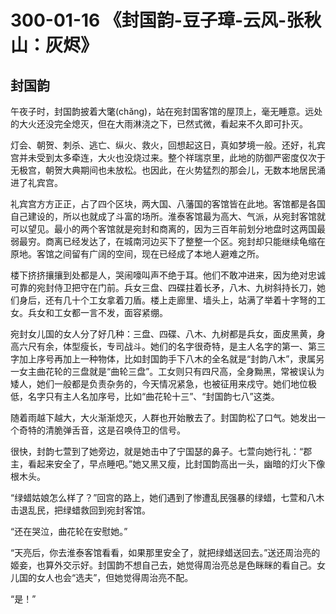 # 300-01-16 《封国韵-豆子璋-云风-张秋山：灰烬》

## 封国韵

午夜子时，封国韵披着大氅(chǎng)，站在宛封国客馆的屋顶上，毫无睡意。远处的大火还没完全熄灭，但在大雨淋浇之下，已然式微，看起来不久即可扑灭。

灯会、朝贺、刺杀、逃亡、纵火、救火，回想起这日，真如梦境一般。还好，礼宾宫并未受到太多牵连，大火也没烧过来。整个祥瑞京里，此地的防御严密度仅次于无极宫，朝贺大典期间也未放松。也因此，在火势猛烈的那会儿，无数本地居民涌进了礼宾宫。

礼宾宫方方正正，占了四个区块，两大国、八藩国的客馆皆在此地。客馆都是各国自己建设的，所以也就成了斗富的场所。淮泰客馆最为高大、气派，从宛封客馆就可以望见。最小的两个客馆就是宛封和商离的，因为三百年前划分地盘时这两国最弱最穷。商离已经发达了，在城南河边买下了整整一个区。宛封却只能继续龟缩在原地。客馆之间留有广阔的空间，现在已经成了本地人避难之所。

楼下挤挤攘攘到处都是人，哭闹嚎叫声不绝于耳。他们不敢冲进来，因为绝对忠诚可靠的宛封侍卫把守在门前。兵女三盘、四碟拄着长矛，八木、九树斜持长刀，她们身后，还有几十个工女拿着刀盾。楼上走廊里、墙头上，站满了举着十字弩的工女。兵女和工女都一言不发，面容紧绷。

宛封女儿国的女人分了好几种：三盘、四碟、八木、九树都是兵女，面皮黑黄，身高六尺有余，体型瘦长，专司战斗。她们的名字很奇特，是主人名字的第一、第三字加上序号再加上一种物体，比如封国韵手下八木的全名就是“封韵八木”，隶属另一女主曲花轮的三盘就是“曲轮三盘”。工女则只有四尺高，全身黝黑，常被误认为矮人，她们一般都是负责杂务的，今天情况紧急，也被征用来戍守。她们地位极低，名字只有主人名加序号，比如“曲花轮十三”、“封国韵七八”这类。

随着雨越下越大，大火渐渐熄灭，人群也开始散去了。封国韵松了口气。她发出一个奇特的清脆弹舌音，这是召唤侍卫的信号。

很快，封韵七萱到了她旁边，就是她击中了宁国瑟的鼻子。七萱向她行礼：“郡主，看起来安全了，早点睡吧。”她又黑又瘦，比封国韵高出一头，幽暗的灯火下像根木头。

“绿蜡姑娘怎么样了？”回宫的路上，她们遇到了惨遭乱民强暴的绿蜡，七萱和八木击退乱民，把绿蜡救回到宛封客馆。

“还在哭泣，曲花轮在安慰她。”

“天亮后，你去淮泰客馆看看，如果那里安全了，就把绿蜡送回去。”送还周治亮的姬妾，也算外交示好。封国韵不想自己去，她觉得周治亮总是色眯眯的看自己。女儿国的女人也会“选夫”，但她觉得周治亮不配。

“是！”